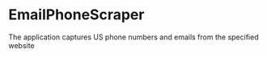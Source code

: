 # EmailPhoneScraper
The application captures US phone numbers and emails from the specified website
